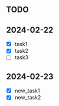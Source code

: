 ## TODO
## 2024-02-22
- [x] task1
- [x] task2
- [ ] task3

## 2024-02-23
- [x] new_task1
- [x] new_task2
